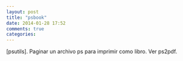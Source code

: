 ```yaml
---
layout: post
title: "psbook"
date: 2014-01-28 17:52
comments: true
categories: 
---
```

[psutils]. Paginar un archivo ps para imprimir como libro. Ver ps2pdf.

